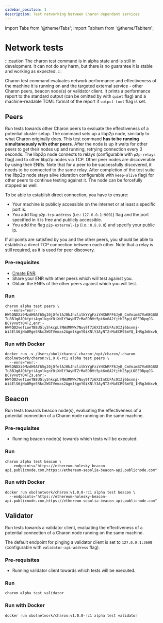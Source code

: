 ```yaml
---
sidebar_position: 1
description: Test networking between Charon dependant services
---
```


import Tabs from '@theme/Tabs';
import TabItem from '@theme/TabItem';

# Network tests

:::caution
The charon test command is in alpha state and is still in development. It can not do any harm, but there is no guarantee it is stable and working as expected.
:::

Charon test command evaluates network performance and effectiveness of the machine it is running on and the targeted external service - other Charon peers, beacon node(s) or validator client. It prints a performance report to the standard output (can be omitted by with `quiet` flag) and a machine-readable TOML format of the report if `output-toml` flag is set.

## Peers

Run tests towards other Charon peers to evaluate the effectiveness of a potential cluster setup. The command sets up a libp2p node, similarly to what Charon originally does. This test command **has to be running simultaneously with other peers**. After the node is up it waits for other peers to get their nodes up and running, retrying connection every 3 seconds. The libp2p node connects to relays (configurable with `p2p-relays` flag) and to other libp2p nodes via TCP. Other peer nodes are discoverable by using their ENRs. Note that for a peer to be successfully discovered, it needs to be connected to the same relay. After completion of the test suite the libp2p node stays alive (duration configurable with `keep-alive` flag) for other peers to continue testing against it. The node can be forcefully stopped as well.

To be able to establish direct connection, you have to ensure:

- Your machine is publicly accessible on the internet or at least a specific port is.
- You add flag `p2p-tcp-address` (i.e.: `127.0.0.1:9001`) flag and the port specified in it is free and publicly accessible.
- You add the flag `p2p-external-ip` (i.e.: `8.8.8.8`) and specify your public ip.

If all points are satisfied by you and the other peers, you should be able to establish a direct TCP connection between each other. Note that a relay is still required, as it is used for peer discovery. 

### Pre-requisites

- [Create ENR](../charon/charon-cli-reference#creating-an-enr-for-charon).
- Share your ENR with other peers which will test against you.
- Obtain the ENRs of the other peers against which you will test.

### Run

```shell
charon alpha test peers \
  --enrs="enr:-HW4QNDXi9MzdH9Af65g20jDfelAJ0kJhclitkYYgFziYHXhRFF6JyB_CnVnimB7VxKBGBSkHbmy-Tu8BJq8JQkfptiAgmlkgnY0iXNlY3AyNTZrMaEDBVt5pk6x0A2fjth25pjLOEE9DpqCG-BCYyvutY04TZ,enr:-HW4QO2vefLueTBEUGly5hkcpL7NWdMKWx7Nuy9f7z6XZInCbFAc0IZj6bsnmj-Wi4ElS6jNa0Mge5Rkc2WGTVemas2AgmlkgnY0iXNlY3AyNTZrMaECR9SmYQ_1HRgJmNxvh_ER2Sxx78HgKKgKaOkCROYwaDY"
```

### Run with Docker

```shell
docker run -v /Users/obol/charon/.charon:/opt/charon/.charon obolnetwork/charon:v1.0.0-rc1 alpha test peers \
  --enrs="enr:-HW4QNDXi9MzdH9Af65g20jDfelAJ0kJhclitkYYgFziYHXhRFF6JyB_CnVnimB7VxKBGBSkHbmy-Tu8BJq8JQkfptiAgmlkgnY0iXNlY3AyNTZrMaEDBVt5pk6x0A2fjth25pjLOEE9DpqCG-BCYyvutY04TZs,enr:-HW4QO2vefLueTBEUGly5hkcpL7NWdMKWx7Nuy9f7z6XZInCbFAc0IZj6bsnmj-Wi4ElS6jNa0Mge5Rkc2WGTVemas2AgmlkgnY0iXNlY3AyNTZrMaECR9SmYQ_1HRgJmNxvh_ER2Sxx78HgKKgKaOkCROYwaDY"
```

## Beacon

Run tests towards beacon node(s), evaluating the effectiveness of a potential connection of a Charon node running on the same machine.

### Pre-requisites

- Running beacon node(s) towards which tests will be executed.

### Run

```shell
charon alpha test beacon \
  --endpoints="https://ethereum-holesky-beacon-api.publicnode.com,https://ethereum-sepolia-beacon-api.publicnode.com"
```

### Run with Docker

```shell
docker run obolnetwork/charon:v1.0.0-rc1 alpha test beacon \
  --endpoints="https://ethereum-holesky-beacon-api.publicnode.com,https://ethereum-sepolia-beacon-api.publicnode.com"
```

## Validator

Run tests towards a validator client, evaluating the effectiveness of a potential connection of a Charon node running on the same machine.

The default endpoint for pinging a validator client is set to `127.0.0.1:3600` (configurable with `validator-api-address` flag).

### Pre-requisites

- Running validator client towards which tests will be executed.

### Run

```shell
charon alpha test validator
```

### Run with Docker

```shell
docker run obolnetwork/charon:v1.0.0-rc1 alpha test validator
```
